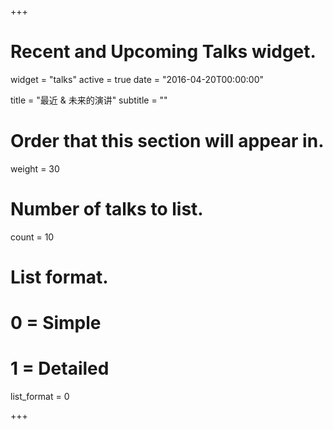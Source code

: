 +++
# Recent and Upcoming Talks widget.
widget = "talks"
active = true
date = "2016-04-20T00:00:00"

title = "最近 & 未来的演讲"
subtitle = ""

# Order that this section will appear in.
weight = 30

# Number of talks to list.
count = 10

# List format.
#   0 = Simple
#   1 = Detailed
list_format = 0

+++

